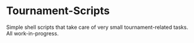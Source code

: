 # Tournament-Scripts
Simple shell scripts that take care of very small tournament-related tasks.  All work-in-progress.
